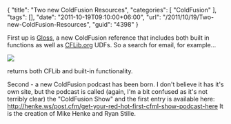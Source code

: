 {
	"title": "Two new ColdFusion Resources",
	"categories": [
		"ColdFusion"
	],
	"tags": [],
	"date": "2011-10-19T09:10:00+06:00",
	"url": "/2011/10/19/Two-new-ColdFusion-Resources",
	"guid": "4398"
}

First up is <a href="http://cfgloss.com/">Gloss</a>, a new ColdFusion reference that includes both built in functions as well as <a href="http://www.cflib.org">CFLib.org</a> UDFs. So a search for email, for example...


<img src="http://static.raymondcamden.com/images/ScreenClip203.png" />

returns both CFLib and built-in functionality. 

Second - a new ColdFusion podcast has been born. I don't believe it has it's own site, but the podcast is called (again, I'm a bit confused as it's not terribly clear) the "ColdFusion Show" and the first entry is available here: <a href="http://henke.ws/post.cfm/get-your-red-hot-first-cfml-show-podcast-here">http://henke.ws/post.cfm/get-your-red-hot-first-cfml-show-podcast-here</a> It is the creation of Mike Henke and Ryan Stille.